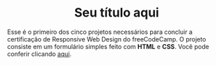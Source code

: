 <h1 align="center"> Seu título aqui </h1>
Esse é o primeiro dos cinco projetos necessários para concluir a certificação de Responsive Web Design do freeCodeCamp.
O projeto consiste em um formulário simples feito com <b>HTML</b> e <b>CSS</b>. Você pode conferir clicando <a href="https://flkvio.github.io/fcc-survey-form/">aqui</a>.
